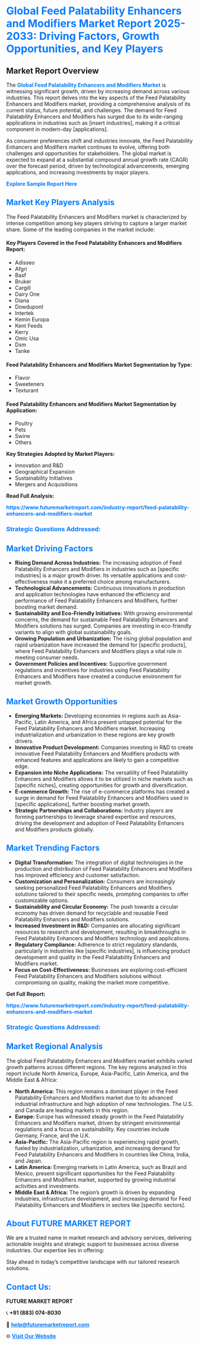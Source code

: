 <h1 style="color: #007BFF;">Global Feed Palatability Enhancers and Modifiers Market Report 2025-2033: Driving Factors, Growth Opportunities, and Key Players</h1>

<section id="overview">
<h2>Market Report Overview</h2>
<p>The <a href="https://www.futuremarketreport.com/industry-report/feed-palatability-enhancers-and-modifiers-market" style="color: #007BFF; text-decoration: none;"><strong>Global Feed Palatability Enhancers and Modifiers Market</strong></a> is witnessing significant growth, driven by increasing demand across various industries. This report delves into the key aspects of the Feed Palatability Enhancers and Modifiers market, providing a comprehensive analysis of its current status, future potential, and challenges. The demand for Feed Palatability Enhancers and Modifiers has surged due to its wide-ranging applications in industries such as [insert industries], making it a critical component in modern-day [applications].</p>
<p>As consumer preferences shift and industries innovate, the Feed Palatability Enhancers and Modifiers market continues to evolve, offering both challenges and opportunities for stakeholders. The global market is expected to expand at a substantial compound annual growth rate (CAGR) over the forecast period, driven by technological advancements, emerging applications, and increasing investments by major players.</p>
</section>

<section id="overview">
<p><a href="https://www.futuremarketreport.com/request-sample/reportId=31168" style="color: #007BFF; text-decoration: none;"><strong>Explore Sample Report Here</strong></a></p>
</section>

<section id="key-players">
<h2 style="color: #007BFF;">Market Key Players Analysis</h2>
<p>The Feed Palatability Enhancers and Modifiers market is characterized by intense competition among key players striving to capture a larger market share. Some of the leading companies in the market include:</p>
<h4>Key Players Covered in the Feed Palatability Enhancers and Modifiers Report:</h4>
<ul><li>Adisseo</li><li>Afgri</li><li>Basf</li><li>Bruker</li><li>Cargill</li><li>Dairy One</li><li>Diana</li><li>Dowdupont</li><li>Intertek</li><li>Kemin Europa</li><li>Kent Feeds</li><li>Kerry</li><li>Omic Usa</li><li>Dsm</li><li>Tanke</li></ul>
<h4>Feed Palatability Enhancers and Modifiers Market Segmentation by Type:</h4>
<ul><li>Flavor</li><li>Sweeteners</li><li>Texturant</li></ul>

<h4>Feed Palatability Enhancers and Modifiers Market Segmentation by Application:</h4>
<ul><li>Poultry</li><li>Pets</li><li>Swine</li><li>Others</li></ul>
<p><strong>Key Strategies Adopted by Market Players:</strong></p>
<ul>
<li>Innovation and R&D</li>
<li>Geographical Expansion</li>
<li>Sustainability Initiatives</li>
<li>Mergers and Acquisitions</li>
</ul>
</section>

<section>
<p><strong>Read Full Analysis: </strong></p><a href="https://www.futuremarketreport.com/industry-report/feed-palatability-enhancers-and-modifiers-market" style="color: #007BFF; text-decoration: none;"><strong>https://www.futuremarketreport.com/industry-report/feed-palatability-enhancers-and-modifiers-market</strong></a>
<h3 style="color: #007BFF;">Strategic Questions Addressed:</h3>
</section>

<section id="driving-factors">
<h2 style="color: #007BFF;">Market Driving Factors</h2>
<ul>
<li><strong>Rising Demand Across Industries:</strong> The increasing adoption of Feed Palatability Enhancers and Modifiers in industries such as [specific industries] is a major growth driver. Its versatile applications and cost-effectiveness make it a preferred choice among manufacturers.</li>
<li><strong>Technological Advancements:</strong> Continuous innovations in production and application technologies have enhanced the efficiency and performance of Feed Palatability Enhancers and Modifiers, further boosting market demand.</li>
<li><strong>Sustainability and Eco-Friendly Initiatives:</strong> With growing environmental concerns, the demand for sustainable Feed Palatability Enhancers and Modifiers solutions has surged. Companies are investing in eco-friendly variants to align with global sustainability goals.</li>
<li><strong>Growing Population and Urbanization:</strong> The rising global population and rapid urbanization have increased the demand for [specific products], where Feed Palatability Enhancers and Modifiers plays a vital role in meeting consumer needs.</li>
<li><strong>Government Policies and Incentives:</strong> Supportive government regulations and incentives for industries using Feed Palatability Enhancers and Modifiers have created a conducive environment for market growth.</li>
</ul>
</section>

<section id="growth-opportunities">
<h2 style="color: #007BFF;">Market Growth Opportunities</h2>
<ul>
<li><strong>Emerging Markets:</strong> Developing economies in regions such as Asia-Pacific, Latin America, and Africa present untapped potential for the Feed Palatability Enhancers and Modifiers market. Increasing industrialization and urbanization in these regions are key growth drivers.</li>
<li><strong>Innovative Product Development:</strong> Companies investing in R&D to create innovative Feed Palatability Enhancers and Modifiers products with enhanced features and applications are likely to gain a competitive edge.</li>
<li><strong>Expansion into Niche Applications:</strong> The versatility of Feed Palatability Enhancers and Modifiers allows it to be utilized in niche markets such as [specific niches], creating opportunities for growth and diversification.</li>
<li><strong>E-commerce Growth:</strong> The rise of e-commerce platforms has created a surge in demand for Feed Palatability Enhancers and Modifiers used in [specific applications], further boosting market growth.</li>
<li><strong>Strategic Partnerships and Collaborations:</strong> Industry players are forming partnerships to leverage shared expertise and resources, driving the development and adoption of Feed Palatability Enhancers and Modifiers products globally.</li>
</ul>
</section>

<section id="trending-factors">
<h2 style="color: #007BFF;">Market Trending Factors</h2>
<ul>
<li><strong>Digital Transformation:</strong> The integration of digital technologies in the production and distribution of Feed Palatability Enhancers and Modifiers has improved efficiency and customer satisfaction.</li>
<li><strong>Customization and Personalization:</strong> Consumers are increasingly seeking personalized Feed Palatability Enhancers and Modifiers solutions tailored to their specific needs, prompting companies to offer customizable options.</li>
<li><strong>Sustainability and Circular Economy:</strong> The push towards a circular economy has driven demand for recyclable and reusable Feed Palatability Enhancers and Modifiers solutions.</li>
<li><strong>Increased Investment in R&D:</strong> Companies are allocating significant resources to research and development, resulting in breakthroughs in Feed Palatability Enhancers and Modifiers technology and applications.</li>
<li><strong>Regulatory Compliance:</strong> Adherence to strict regulatory standards, particularly in industries like [specific industries], is influencing product development and quality in the Feed Palatability Enhancers and Modifiers market.</li>
<li><strong>Focus on Cost-Effectiveness:</strong> Businesses are exploring cost-efficient Feed Palatability Enhancers and Modifiers solutions without compromising on quality, making the market more competitive.</li>
</ul>
</section>

<section>
<p><strong>Get Full Report: </strong></p><a href="https://www.futuremarketreport.com/industry-report/feed-palatability-enhancers-and-modifiers-market" style="color: #007BFF; text-decoration: none;"><strong>https://www.futuremarketreport.com/industry-report/feed-palatability-enhancers-and-modifiers-market</strong></a>
<h3 style="color: #007BFF;">Strategic Questions Addressed:</h3>
</section>


<section id="regional-analysis">
<h2 style="color: #007BFF;">Market Regional Analysis</h2>
<p>The global Feed Palatability Enhancers and Modifiers market exhibits varied growth patterns across different regions. The key regions analyzed in this report include North America, Europe, Asia-Pacific, Latin America, and the Middle East & Africa:</p>
<ul>
<li><strong>North America:</strong> This region remains a dominant player in the Feed Palatability Enhancers and Modifiers market due to its advanced industrial infrastructure and high adoption of new technologies. The U.S. and Canada are leading markets in this region.</li>
<li><strong>Europe:</strong> Europe has witnessed steady growth in the Feed Palatability Enhancers and Modifiers market, driven by stringent environmental regulations and a focus on sustainability. Key countries include Germany, France, and the U.K.</li>
<li><strong>Asia-Pacific:</strong> The Asia-Pacific region is experiencing rapid growth, fueled by industrialization, urbanization, and increasing demand for Feed Palatability Enhancers and Modifiers in countries like China, India, and Japan.</li>
<li><strong>Latin America:</strong> Emerging markets in Latin America, such as Brazil and Mexico, present significant opportunities for the Feed Palatability Enhancers and Modifiers market, supported by growing industrial activities and investments.</li>
<li><strong>Middle East & Africa:</strong> The region’s growth is driven by expanding industries, infrastructure development, and increasing demand for Feed Palatability Enhancers and Modifiers in sectors like [specific sectors].</li>
</ul>
</section>

<footer>
<h2 style="color: #007BFF;">About FUTURE MARKET REPORT</h2>
<p>We are a trusted name in market research and advisory services, delivering actionable insights and strategic support to businesses across diverse industries. Our expertise lies in offering:</p>

<p>Stay ahead in today’s competitive landscape with our tailored research solutions.</p>

<h2 style="color: #007BFF;">Contact Us:</h2>
<p><strong>FUTURE MARKET REPORT</strong></p>
<p>📞 <strong>+91 (883) 074-8030</strong></p>
<p>📧 <strong><a href="mailto:help@futuremarketreport.com" style="color: #007BFF;">help@futuremarketreport.com</a></strong></p>
<p>🌐 <strong><a href="https://www.futuremarketreport.com/" style="color: #007BFF;">Visit Our Website</a></strong></p>
</footer>
